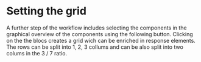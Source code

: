 # Setting the grid

A further step of the workflow includes selecting the components in the graphical overview of the components using the following button. Clicking on the the blocs creates a grid wich can be enriched in response elements. The rows can be split into  1, 2, 3 collums and can be also split into two colums in the 3 / 7 ratio.&#x20;
